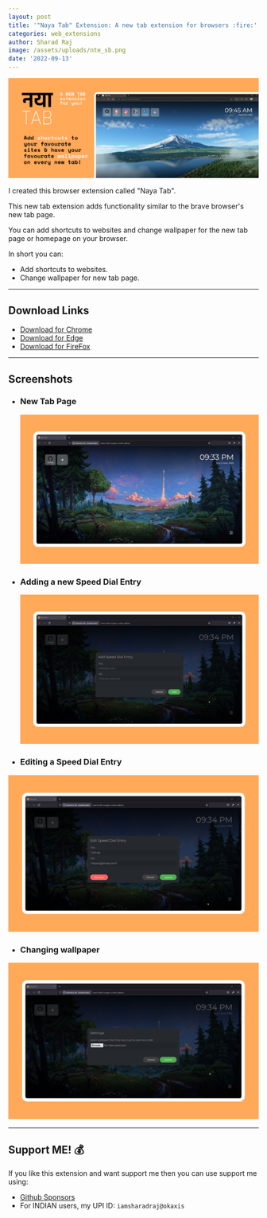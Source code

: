 ```yaml
---
layout: post
title: '"Naya Tab" Extension: A new tab extension for browsers :fire:'
categories: web_extensions
author: Sharad Raj
image: /assets/uploads/nte_sb.png
date: '2022-09-13'
---
```


![Small banner](/assets/uploads/nte_lb.png "Small banner")

I created this browser extension called "Naya Tab".

This new tab extension adds functionality similar to the brave browser's new tab page.

You can add shortcuts to websites and change wallpaper for the new tab page or homepage on your browser.

In short you can:
* Add shortcuts to websites.
* Change wallpaper for new tab page.

---

## Download Links

* [Download for Chrome]()
* [Download for Edge](https://microsoftedge.microsoft.com/addons/detail/naya-tab-a-new-tab-exte/nclaeoangfbocckefkmmiabicmfcpolg)
* [Download for FireFox](https://addons.mozilla.org/en-US/firefox/addon/naya-tab/)

---

## Screenshots

* ### New Tab Page
  ![Snap 1](/assets/uploads/nte_s1.png "Snap 1")
* ### Adding a new Speed Dial Entry
  ![Snap 2](/assets/uploads/nte_s2.png "Snap 2")
* ### Editing a Speed Dial Entry 
![Snap 3](/assets/uploads/nte_s3.png "Snap 3")
* ### Changing wallpaper 
![Snap 4](/assets/uploads/nte_s4.png "Snap 4")

---

## Support ME! :moneybag:

If you like this extension and want support me then you can use support me using:

* [Github Sponsors](https://github.com/sponsors/sharadcodes)
* For INDIAN users, my UPI ID: `iamsharadraj@okaxis`